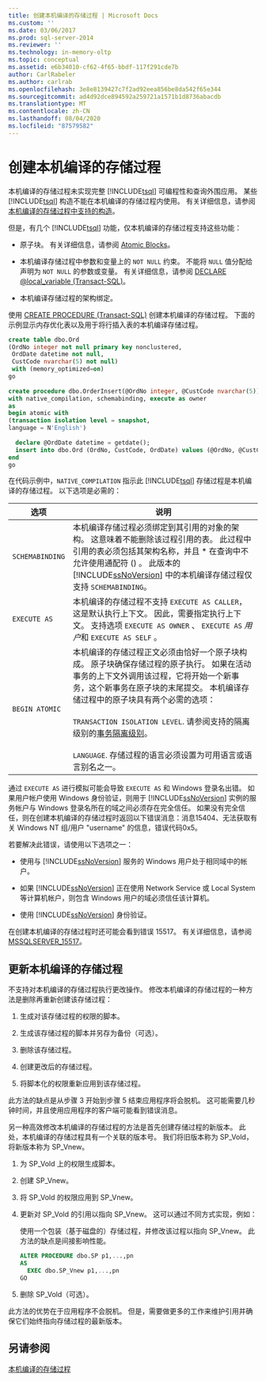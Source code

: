 ```yaml
---
title: 创建本机编译的存储过程 | Microsoft Docs
ms.custom: ''
ms.date: 03/06/2017
ms.prod: sql-server-2014
ms.reviewer: ''
ms.technology: in-memory-oltp
ms.topic: conceptual
ms.assetid: e6b34010-cf62-4f65-bbdf-117f291cde7b
author: CarlRabeler
ms.author: carlrab
ms.openlocfilehash: 3e8e8139427c7f2ad92eea856be8da542f65e344
ms.sourcegitcommit: ad4d92dce894592a259721a1571b1d8736abacdb
ms.translationtype: MT
ms.contentlocale: zh-CN
ms.lasthandoff: 08/04/2020
ms.locfileid: "87579582"
---
```

# <a name="creating-natively-compiled-stored-procedures"></a>创建本机编译的存储过程
  本机编译的存储过程未实现完整 [!INCLUDE[tsql](../../includes/tsql-md.md)] 可编程性和查询外围应用。 某些 [!INCLUDE[tsql](../../includes/tsql-md.md)] 构造不能在本机编译的存储过程内使用。 有关详细信息，请参阅[本机编译的存储过程中支持的构造](../in-memory-oltp/supported-features-for-natively-compiled-t-sql-modules.md)。  
  
 但是，有几个 [!INCLUDE[tsql](../../includes/tsql-md.md)] 功能，仅本机编译的存储过程支持这些功能：  
  
-   原子块。 有关详细信息，请参阅 [Atomic Blocks](atomic-blocks-in-native-procedures.md)。  
  
-   本机编译存储过程中参数和变量上的 `NOT NULL` 约束。 不能将 `NULL` 值分配给声明为 `NOT NULL` 的参数或变量。 有关详细信息，请参阅 [DECLARE @local_variable (Transact-SQL)](/sql/t-sql/language-elements/declare-local-variable-transact-sql)。  
  
-   本机编译存储过程的架构绑定。  
  
 使用 [CREATE PROCEDURE (Transact-SQL)](/sql/t-sql/statements/create-procedure-transact-sql) 创建本机编译的存储过程。 下面的示例显示内存优化表以及用于将行插入表的本机编译存储过程。  
  
```sql  
create table dbo.Ord  
(OrdNo integer not null primary key nonclustered,   
 OrdDate datetime not null,   
 CustCode nvarchar(5) not null)   
 with (memory_optimized=on)  
go  
  
create procedure dbo.OrderInsert(@OrdNo integer, @CustCode nvarchar(5))  
with native_compilation, schemabinding, execute as owner  
as   
begin atomic with  
(transaction isolation level = snapshot,  
language = N'English')  
  
  declare @OrdDate datetime = getdate();  
  insert into dbo.Ord (OrdNo, CustCode, OrdDate) values (@OrdNo, @CustCode, @OrdDate);  
end  
go  
```  
  
 在代码示例中，`NATIVE_COMPILATION` 指示此 [!INCLUDE[tsql](../../includes/tsql-md.md)] 存储过程是本机编译的存储过程。 以下选项是必需的：  
  
|选项|说明|  
|------------|-----------------|  
|`SCHEMABINDING`|本机编译存储过程必须绑定到其引用的对象的架构。 这意味着不能删除该过程引用的表。 此过程中引用的表必须包括其架构名称，并且 \* 在查询中不允许使用通配符 () 。 此版本的 [!INCLUDE[ssNoVersion](../../../includes/ssnoversion-md.md)] 中的本机编译存储过程仅支持 `SCHEMABINDING`。|  
|`EXECUTE AS`|本机编译的存储过程不支持 `EXECUTE AS CALLER`，这是默认执行上下文。 因此，需要指定执行上下文。 支持选项 `EXECUTE AS OWNER` 、 `EXECUTE AS` *用户*和 `EXECUTE AS SELF` 。|  
|`BEGIN ATOMIC`|本机编译的存储过程正文必须由恰好一个原子块构成。 原子块确保存储过程的原子执行。 如果在活动事务的上下文外调用该过程，它将开始一个新事务，这个新事务在原子块的末尾提交。 本机编译存储过程中的原子块具有两个必需的选项：<br /><br /> `TRANSACTION ISOLATION LEVEL`. 请参阅支持的隔离级别的[事务隔离级别](../../database-engine/transaction-isolation-levels.md)。<br /><br /> `LANGUAGE`. 存储过程的语言必须设置为可用语言或语言别名之一。|  
  
 通过 `EXECUTE AS` 进行模拟可能会导致 `EXECUTE AS` 和 Windows 登录名出错。 如果用户帐户使用 Windows 身份验证，则用于 [!INCLUDE[ssNoVersion](../../../includes/ssnoversion-md.md)] 实例的服务帐户与 Windows 登录名所在的域之间必须存在完全信任。 如果没有完全信任，则在创建本机编译的存储过程时返回以下错误消息：消息15404、无法获取有关 Windows NT 组/用户 "username" 的信息，错误代码0x5。  
  
 若要解决此错误，请使用以下选项之一：  
  
-   使用与 [!INCLUDE[ssNoVersion](../../../includes/ssnoversion-md.md)] 服务的 Windows 用户处于相同域中的帐户。  
  
-   如果 [!INCLUDE[ssNoVersion](../../../includes/ssnoversion-md.md)] 正在使用 Network Service 或 Local System 等计算机帐户，则包含 Windows 用户的域必须信任该计算机。  
  
-   使用 [!INCLUDE[ssNoVersion](../../../includes/ssnoversion-md.md)] 身份验证。  
  
 在创建本机编译的存储过程时还可能会看到错误 15517。 有关详细信息，请参阅[MSSQLSERVER_15517](../errors-events/mssqlserver-15517-database-engine-error.md)。  
  
## <a name="updating-a-natively-compiled-stored-procedure"></a>更新本机编译的存储过程  
 不支持对本机编译的存储过程执行更改操作。 修改本机编译的存储过程的一种方法是删除再重新创建该存储过程：  
  
1.  生成对该存储过程的权限的脚本。  
  
2.  生成该存储过程的脚本并另存为备份（可选）。  
  
3.  删除该存储过程。  
  
4.  创建更改后的存储过程。  
  
5.  将脚本化的权限重新应用到该存储过程。  
  
 此方法的缺点是从步骤 3 开始到步骤 5 结束应用程序将会脱机。 这可能需要几秒钟时间，并且使用应用程序的客户端可能看到错误消息。  
  
 另一种高效修改本机编译的存储过程的方法是首先创建存储过程的新版本。 此处，本机编译的存储过程具有一个关联的版本号。 我们将旧版本称为 SP_Vold，将新版本称为 SP_Vnew。  
  
1.  为 SP_Vold 上的权限生成脚本。  
  
2.  创建 SP_Vnew。  
  
3.  将 SP_Vold 的权限应用到 SP_Vnew。  
  
4.  更新对 SP_Vold 的引用以指向 SP_Vnew。 这可以通过不同方式实现，例如：  
  
     使用一个包装（基于磁盘的）存储过程，并修改该过程以指向 SP_Vnew。 此方法的缺点是间接影响性能。  
  
    ```sql  
    ALTER PROCEDURE dbo.SP p1,...,pn  
    AS  
      EXEC dbo.SP_Vnew p1,...,pn  
    GO  
    ```  
  
5.  删除 SP_Vold（可选）。  
  
 此方法的优势在于应用程序不会脱机。 但是，需要做更多的工作来维护引用并确保它们始终指向存储过程的最新版本。  
  
## <a name="see-also"></a>另请参阅  
 [本机编译的存储过程](natively-compiled-stored-procedures.md)  
  
  
